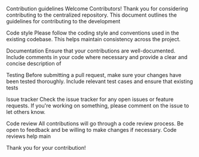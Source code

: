 Contribution guidelines
Welcome Contributors!
Thank you for considering contributing to the centralized repository. This document outlines the guidelines for contributing to the development 

Code style
Please follow the coding style and conventions used in the existing codebase. This helps maintain consistency across the project.

Documentation
Ensure that your contributions are well-documented. Include comments in your code where necessary and provide a clear and concise description of

Testing
Before submitting a pull request, make sure your changes have been tested thoroughly. Include relevant test cases and ensure that existing tests

Issue tracker
Check the issue tracker for any open issues or feature requests. If you're working on something, please comment on the issue to let others know.

Code review
All contributions will go through a code review process. Be open to feedback and be willing to make changes if necessary. Code reviews help main

Thank you for your contribution!
